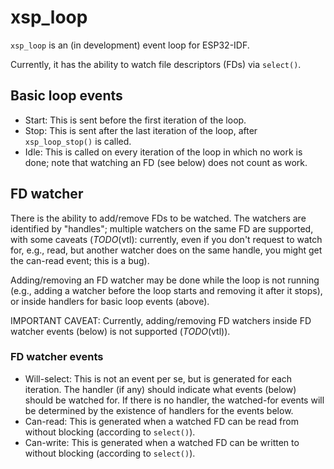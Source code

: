 # xsp_loop

`xsp_loop` is an (in development) event loop for ESP32-IDF.

Currently, it has the ability to watch file descriptors (FDs) via `select()`.

## Basic loop events

*   Start: This is sent before the first iteration of the loop.
*   Stop: This is sent after the last iteration of the loop, after
    `xsp_loop_stop()` is called.
*   Idle: This is called on every iteration of the loop in which no work is
    done; note that watching an FD (see below) does not count as work.

## FD watcher

There is the ability to add/remove FDs to be watched. The watchers are
identified by "handles"; multiple watchers on the same FD are supported, with
some caveats (*TODO*(vtl): currently, even if you don't request to watch for,
e.g., read, but another watcher does on the same handle, you might get the
can-read event; this is a bug).

Adding/removing an FD watcher may be done while the loop is not running (e.g.,
adding a watcher before the loop starts and removing it after it stops), or
inside handlers for basic loop events (above).

IMPORTANT CAVEAT: Currently, adding/removing FD watchers inside FD watcher
events (below) is not supported (*TODO*(vtl)).

### FD watcher events

*   Will-select: This is not an event per se, but is generated for each
    iteration. The handler (if any) should indicate what events (below) should
    be watched for. If there is no handler, the watched-for events will be
    determined by the existence of handlers for the events below.
*   Can-read: This is generated when a watched FD can be read from without
    blocking (according to `select()`).
*   Can-write: This is generated when a watched FD can be written to without
    blocking (according to `select()`).
